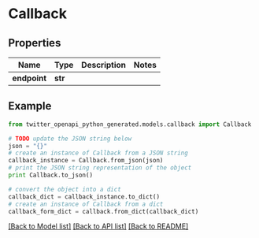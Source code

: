 # Callback


## Properties

Name | Type | Description | Notes
------------ | ------------- | ------------- | -------------
**endpoint** | **str** |  | 

## Example

```python
from twitter_openapi_python_generated.models.callback import Callback

# TODO update the JSON string below
json = "{}"
# create an instance of Callback from a JSON string
callback_instance = Callback.from_json(json)
# print the JSON string representation of the object
print Callback.to_json()

# convert the object into a dict
callback_dict = callback_instance.to_dict()
# create an instance of Callback from a dict
callback_form_dict = callback.from_dict(callback_dict)
```
[[Back to Model list]](../README.md#documentation-for-models) [[Back to API list]](../README.md#documentation-for-api-endpoints) [[Back to README]](../README.md)


